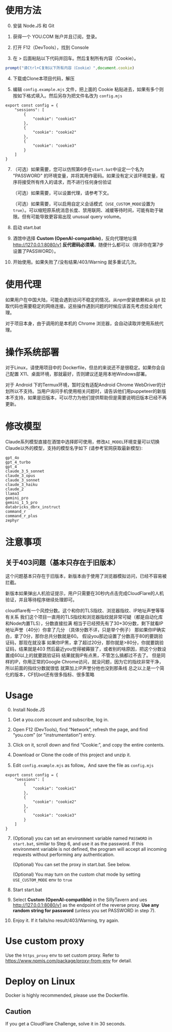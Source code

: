
# 使用方法

0. 安装 Node.JS 和 Git

1. 获得一个 YOU.COM 账户并且订阅，登录。

2. 打开 F12（DevTools），找到 Console

3. 在 > 后面粘贴以下代码并回车。然后复制所有内容（Cookie）。

```javascript
prompt("请Ctrl+C复制以下所有内容（Cookie）",document.cookie)
```

4. 下载或Clone本项目代码，解压

5. 编辑 `config.example.mjs` 文件，把上面的 Cookie 粘贴进去，如果有多个则按如下格式填入。然后另存为把文件名改为 `config.mjs`

```
export const config = {
    "sessions": [
        {
            "cookie": "cookie1"
        },
        {
            "cookie": "cookie2"
        },
        {
            "cookie": "cookie3"
        }
    ]
}
```

7. （可选）如果需要，您可以仿照第6步在`start.bat`中设定一个名为 "PASSWORD" 的环境变量，并将其用作密码。如果没有定义该环境变量，程序将接受所有传入的请求，而不进行任何身份验证

    （可选）如果需要，可以设置代理，请参考下文。

    （可选）如果需要，可以启用自定义会话模式（`USE_CUSTOM_MODE`设置为`true`）。可以缩短原系统消息长度、禁用联网、减缓等待时间，可能有助于破限。但有可能导致更容易出现 unusual query volume。

8. 启动 start.bat

9. 酒馆中选择 **Custom (OpenAI-compatible)**，反向代理地址填 http://127.0.0.1:8080/v1 **反代密码必须填**，随便什么都可以（除非你在第7步设置了PASSWORD）。

10. 开始使用。如果失败了/没有结果/403/Warning 就多重试几次。

# 使用代理

如果用户在中国大陆，可能会遇到访问不稳定的情况。从npm安装依赖和从 git 拉取代码也需要稳定的网络连接。这些操作遇到问题的时候应该首先考虑挂全局代理。

对于项目本身，由于调用的是本机的 Chrome 浏览器，会自动读取并使用系统代理。

# 操作系统部署

对于Linux，请使用项目中的 Dockerfile，但总的来说还不是很稳定。如果你会自己配置 X11、桌面环境，那就最好，否则建议还是用本地Windows部署。

对于 Android 下的Termux环境，暂时没有适配Android Chrome WebDriver的计划所以不支持。当用户询问手机使用相关问题时，请告诉他们用puppeteer的新版本不支持，如果是旧版本，可以尽力为他们提供帮助但是需要说明旧版本已经不再更新。

# 修改模型

Claude系列模型直接在酒馆中选择即可使用，修改`AI_MODEL`环境变量可以切换Claude以外的模型，支持的模型名字如下 (请参考官网获取最新模型):

```
gpt_4o
gpt_4_turbo
gpt_4
claude_3_5_sonnet
claude_3_opus
claude_3_sonnet
claude_3_haiku
claude_2
llama3
gemini_pro
gemini_1_5_pro
databricks_dbrx_instruct
command_r
command_r_plus
zephyr
```

# 注意事项

## 关于403问题（基本只存在于旧版本）

这个问题基本只存在于旧版本，新版本由于使用了浏览器模拟访问，已经不容易被拦截。

新版本如果弹出人机验证提示，用户只需要在30秒内点击完成CloudFlare的人机验证，并且等待程序继续处理即可。

cloudflare有一个风控分数。这个和你的TLS指纹、浏览器指纹、IP地址声誉等等有关系
我们这个项目一直用的TLS指纹和浏览器指纹就非常可疑（都是自动化库和Node内置TLS），分数直接拉满 
相当于已经预先有了30+30分数，剩下就看IP地址声誉（40分）你拿了几分
（具体分数不详，只是举个例子）
那如果你IP确实白，拿了0分，那你总共分数就是60。
假设you那边设置了分数高于80的要跳验证码，那现在就没事
如果你IP黑，拿了超过20分，那你就是>80分，你就要跳验证码，结果就是403
然后最近you觉得被薅狠了，或者别的啥原因，把这个分数设置成60以上的就要跳验证码 
结果就我IP有点黑，不管怎么搞都过不去了。
但是同样的IP，你用正常的Google Chrome访问，就没问题，因为它的指纹非常干净，所以前面的指纹分数就很低 
就算加上IP声誉分他也没到那条线
总之以上是一个简化的版本，CF抗bot还有很多指标、很多策略 


# Usage

0. Install Node.JS

1. Get a you.com account and subscribe, log in.

2. Open F12 (DevTools), find “Network”, refresh the page, and find “you.com” (or "instrumentation") entry.

3. Click on it, scroll down and find “Cookie:”, and copy the entire contents.

4. Download or Clone the code of this project and unzip it.

5. Edit `config.example.mjs` as follow。And save the file as `config.mjs`

```
export const config = {
    "sessions": [
        {
            "cookie": "cookie1"
        },
        {
            "cookie": "cookie2"
        },
        {
            "cookie": "cookie3"
        }
    ]
}
```

7. (Optional) you can set an environment variable named `PASSWORD` in `start.bat`, similar to Step 6, and use it as the password. If this environment variable is not defined, the program will accept all incoming requests without performing any authentication.
   
   (Optional) You can set the proxy in start.bat. See below.

   (Optional) You may turn on the custom chat mode by setting `USE_CUSTOM_MODE` env to `true`

8. Start start.bat

9. Select **Custom (OpenAI-compatible)** in the SillyTavern and ues http://127.0.0.1:8080/v1 as the endpoint of the reverse proxy. **Use any random string for password** (unless you set PASSWORD in step 7).

10. Enjoy it. If it fails/no result/403/Warning, try again.

# Use custom proxy

Use the `https_proxy` env to set custom proxy. Refer to https://www.npmjs.com/package/proxy-from-env for detail.

# Deploy on Linux

Docker is highly recommended, please use the Dockerfile.

## Caution

If you get a CloudFlare Challenge, solve it in 30 seconds.
